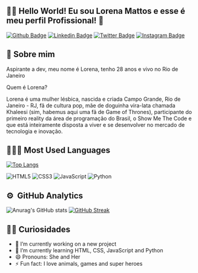 ## 🖖🏻 Hello World! Eu sou Lorena Mattos e esse é meu perfil Profissional! :crystal_ball:

[![Github Badge](https://img.shields.io/badge/GitHub-100000?style=for-the-badge&logo=github&logoColor=white&link=https://github.com/lorena-mattos)](https://github.com/lorena-mattos)
[![Linkedin Badge](https://img.shields.io/badge/LinkedIn-0077B5?style=for-the-badge&logo=linkedin&logoColor=white&Linkedin&logoColor=white&link=https://www.linkedin.com/in/lorena-mattos)](https://www.linkedin.com/in/lorena-mattos)
[![Twitter Badge](https://img.shields.io/badge/Twitter-1DA1F2?style=for-the-badge&logo=twitter&logoColor=white&link=https://www.twitter.com/loren_amattos)](https://www.twitter.com/loren_amattos)
[![Instagram Badge](https://img.shields.io/badge/Instagram-E4405F?style=for-the-badge&logo=instagram&logoColor=white&link=https://instagram.com/lolamattos)](https://instagram.com/lolamattos)


## 📣 Sobre mim

Aspirante a dev, meu nome é Lorena, tenho 28 anos e vivo no Rio de Janeiro

Quem é Lorena?

Lorena é uma mulher lésbica, nascida e criada Campo Grande, Rio de Janeiro - RJ, fã de cultura pop, mãe de doguinha vira-lata chamada Khaleesi (sim, habemus aqui uma fã de Game of Thrones), participante do primeiro reality da área de programação do Brasil, o Show Me The Code e que está inteiramente disposta a viver e se desenvolver no mercado de tecnologia e inovação.


## 👩🏻‍💻 Most Used Languages

[![Top Langs](https://github-readme-stats.vercel.app/api/top-langs/?username=lorena-mattos&layout=compact&theme=radical)](https://github.com/lorena-mattos/github-readme-stats)

![HTML5](https://img.shields.io/badge/HTML5-E34F26?style=for-the-badge&logo=html5&logoColor=white)
![CSS3](https://img.shields.io/badge/CSS3-1572B6?style=for-the-badge&logo=css3&logoColor=white)
![JavaScript](https://img.shields.io/badge/JavaScript-323330?style=for-the-badge&logo=javascript&logoColor=F7DF1E)
![Python](https://img.shields.io/badge/Python-FFD43B?style=for-the-badge&logo=python&logoColor=blue)

## :gear: &nbsp;GitHub Analytics
![Anurag's GitHub stats](https://github-readme-stats.vercel.app/api?username=lorena-mattos&show_icons=true&theme=radical)
[![GitHub Streak](http://github-readme-streak-stats.herokuapp.com?user=lorena-mattos&theme=radical&date_format=j%20M%5B%20Y%5D)](https://git.io/streak-stats)

## 👦🏻 Curiosidades
- 🔭 I’m currently working on a new project
- 🌱 I’m currently learning HTML, CSS, JavaScript and Python
- 😄 Pronouns: She and Her
- ⚡ Fun fact: I love animals, games and super heroes
